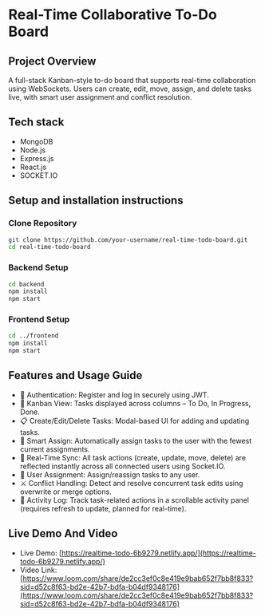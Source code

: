 # Real-Time Collaborative To-Do Board

## Project Overview

A full-stack Kanban-style to-do board that supports real-time collaboration using WebSockets. Users can create, edit, move, assign, and delete tasks live, with smart user assignment and conflict resolution.

## Tech stack

- MongoDB
- Node.js
- Express.js
- React.js
- SOCKET.IO

## Setup and installation instructions

### Clone Repository
```bash
git clone https://github.com/your-username/real-time-todo-board.git
cd real-time-todo-board
```

### Backend Setup
```bash
cd backend
npm install
npm start
```

### Frontend Setup 
```bash
cd ../frontend
npm install
npm start
```

## Features and Usage Guide

- 🔐 Authentication: Register and log in securely using JWT.
- 🧱 Kanban View: Tasks displayed across columns – To Do, In Progress, Done.
- 📋 Create/Edit/Delete Tasks: Modal-based UI for adding and updating tasks.
- 🧠 Smart Assign: Automatically assign tasks to the user with the fewest current assignments.
- 🔄 Real-Time Sync: All task actions (create, update, move, delete) are reflected instantly across all connected users using Socket.IO.
- 👥 User Assignment: Assign/reassign tasks to any user.
- ⚔️ Conflict Handling: Detect and resolve concurrent task edits using overwrite or merge options.
- 📜 Activity Log: Track task-related actions in a scrollable activity panel (requires refresh to update, planned for real-time).

## Live Demo And Video

- Live Demo: [https://realtime-todo-6b9279.netlify.app/](https://realtime-todo-6b9279.netlify.app/)
- Video Link: [https://www.loom.com/share/de2cc3ef0c8e419e9bab652f7bb8f833?sid=d52c8f63-bd2e-42b7-bdfa-b04df9348176](https://www.loom.com/share/de2cc3ef0c8e419e9bab652f7bb8f833?sid=d52c8f63-bd2e-42b7-bdfa-b04df9348176)
